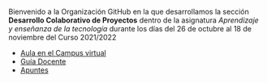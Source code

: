 Bienvenido a la Organización GitHub en la que desarrollamos la sección **Desarrollo Colaborativo de Proyectos** 
dentro de la asignatura *Aprendizaje y enseñanza de la tecnología* durante los días del 26 de octubre al 18 de noviembre del Curso 2021/2022
 
 * [Aula en el Campus virtual](https://campusdoctoradoyposgrado2122.ull.es/course/view.php?id=2122110477)
 * [Guía Docente](https://campusdoctoradoyposgrado2122.ull.es/course/view.php?id=2122110477#section-4)
 * [Apuntes](https://ull-mfp-aet-2122.github.io/)
